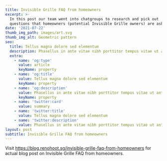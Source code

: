 ```yaml
---
title: Invisible Grille FAQ from homeowners
excerpt: >-
  In this post our team went into chatgroups to research and pick out 
  questions that homeowners (potential Invisible Grille owners) are asking.
date: '2021-07-22'
thumb_img_path: images/art.svg
thumb_img_alt: Geometric pattern
seo:
  title: Tellus magna dolore sed elementum
  description: Phasellus in ante vitae nibh porttitor tempus vitae ut ante
  extra:
    - name: 'og:type'
      value: article
      keyName: property
    - name: 'og:title'
      value: Tellus magna dolore sed elementum
      keyName: property
    - name: 'og:description'
      value: Phasellus in ante vitae nibh porttitor tempus vitae ut ante
      keyName: property
    - name: 'twitter:card'
      value: summary
    - name: 'twitter:title'
      value: Tellus magna dolore sed elementum
    - name: 'twitter:description'
      value: Phasellus in ante vitae nibh porttitor tempus vitae ut ante
layout: post
subtitle: Invisible Grille FAQ from homeowners
---
```

Visit <https://blog.renohoot.sg/invisible-grille-faq-from-homeowners> for actual blog post on Invisible Grille FAQ from homeowners.

